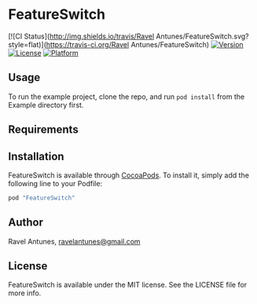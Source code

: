 # FeatureSwitch

[![CI Status](http://img.shields.io/travis/Ravel Antunes/FeatureSwitch.svg?style=flat)](https://travis-ci.org/Ravel Antunes/FeatureSwitch)
[![Version](https://img.shields.io/cocoapods/v/FeatureSwitch.svg?style=flat)](http://cocoapods.org/pods/FeatureSwitch)
[![License](https://img.shields.io/cocoapods/l/FeatureSwitch.svg?style=flat)](http://cocoapods.org/pods/FeatureSwitch)
[![Platform](https://img.shields.io/cocoapods/p/FeatureSwitch.svg?style=flat)](http://cocoapods.org/pods/FeatureSwitch)

## Usage

To run the example project, clone the repo, and run `pod install` from the Example directory first.

## Requirements

## Installation

FeatureSwitch is available through [CocoaPods](http://cocoapods.org). To install
it, simply add the following line to your Podfile:

```ruby
pod "FeatureSwitch"
```

## Author

Ravel Antunes, ravelantunes@gmail.com

## License

FeatureSwitch is available under the MIT license. See the LICENSE file for more info.
